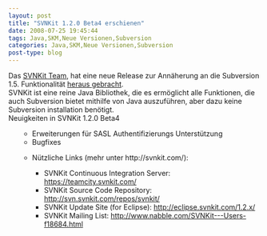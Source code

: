 ```yaml
---
layout: post
title: "SVNKit 1.2.0 Beta4 erschienen"
date: 2008-07-25 19:45:44
tags: Java,SKM,Neue Versionen,Subversion
categories: Java,SKM,Neue Versionen,Subversion
post-type: blog
---
```

Das <a href="http://www.svnkit.com"  title="SVNKit">SVNKit Team</a>, hat eine neue Release zur Annäherung an die Subversion 1.5. Funktionalität <a href="http://www.nabble.com/-ANN--SVNKit-1.2.0-beta4-is-available.-td18655426.html"  title="Announcement">heraus gebracht</a>.
<br/>
SVNKit ist eine reine Java Bibliothek, die es ermöglicht alle Funktionen, die auch Subversion bietet mithilfe von Java auszuführen, aber dazu keine Subversion installation benötigt.
<br/>
Neuigkeiten in SVNKit 1.2.0 Beta4<ul>
<ul>
<li>Erweiterungen für SASL Authentifizierungs Unterstützung</il>
<li>Bugfixes</li>
</ul>
<ul>
<li>Nützliche Links (mehr unter http://svnkit.com/):</li>
 <ul>
 <li>SVNKit Continuous Integration Server: <a href="https://teamcity.svnkit.com/" >https://teamcity.svnkit.com/</a></li>
 <li>SVNKit Source Code Repository: <a href="http://svn.svnkit.com/repos/svnkit/" >http://svn.svnkit.com/repos/svnkit/</a></li>
 <li>SVNKit Update Site (for Eclipse): <a href="http://eclipse.svnkit.com/1.2.x/" >http://eclipse.svnkit.com/1.2.x/</a></li>
 <li>SVNKit Mailing List: <a href="http://www.nabble.com/SVNKit---Users-f18684.html" >http://www.nabble.com/SVNKit---Users-f18684.html</a></li>
 </ul>
</ul>
